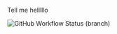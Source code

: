 Tell me
helllllo

![GitHub Workflow Status (branch)](https://img.shields.io/github/actions/workflow/status/DamianFloyd/sem/main.yml?branch=<master>)